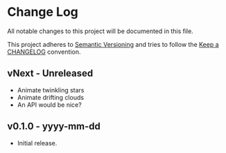 # Change Log

All notable changes to this project will be documented in this file.

This project adheres to [Semantic Versioning](http://semver.org/) and tries to follow the [Keep a CHANGELOG](http://keepachangelog.com) convention.

## vNext - Unreleased

- Animate twinkling stars
- Animate drifting clouds
- An API would be nice?

## v0.1.0 - yyyy-mm-dd

- Initial release.
